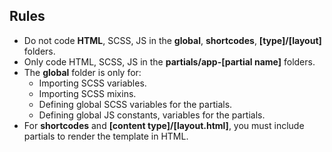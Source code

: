 

## Rules

* Do not code **HTML**, SCSS, JS in the **global**, **shortcodes**, **[type]/[layout]** folders.
* Only code HTML, SCSS, JS in the **partials/app-[partial name]** folders.
* The **global** folder is only for:
  * Importing SCSS variables.
  * Importing SCSS mixins.
  * Defining global SCSS variables for the partials.
  * Defining global JS constants, variables for the partials.
* For **shortcodes** and **[content type]/[layout.html]**, you must include partials to render the template in HTML.
